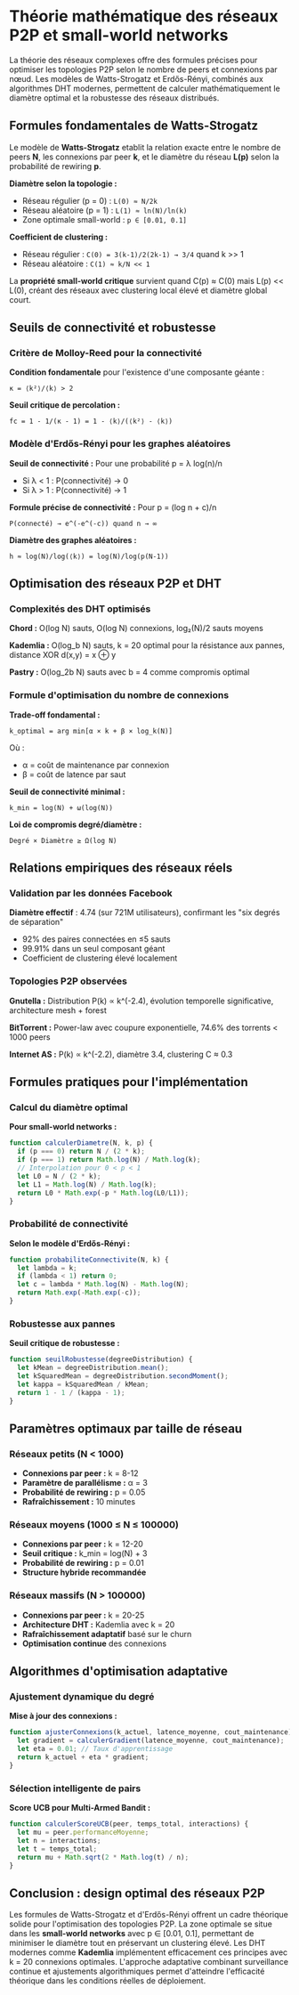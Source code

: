 # Théorie mathématique des réseaux P2P et small-world networks

La théorie des réseaux complexes offre des formules précises pour optimiser les topologies P2P selon le nombre de peers et connexions par nœud. Les modèles de Watts-Strogatz et Erdős-Rényi, combinés aux algorithmes DHT modernes, permettent de calculer mathématiquement le diamètre optimal et la robustesse des réseaux distribués.

## Formules fondamentales de Watts-Strogatz

Le modèle de **Watts-Strogatz** etablit la relation exacte entre le nombre de peers **N**, les connexions par peer **k**, et le diamètre du réseau **L(p)** selon la probabilité de rewiring **p**.

**Diamètre selon la topologie :**
- Réseau régulier (p = 0) : `L(0) ≈ N/2k`
- Réseau aléatoire (p = 1) : `L(1) ≈ ln(N)/ln(k)`
- Zone optimale small-world : `p ∈ [0.01, 0.1]`

**Coefficient de clustering :**
- Réseau régulier : `C(0) = 3(k-1)/2(2k-1) → 3/4` quand k >> 1
- Réseau aléatoire : `C(1) ≈ k/N << 1`

La **propriété small-world critique** survient quand C(p) ≈ C(0) mais L(p) << L(0), créant des réseaux avec clustering local élevé et diamètre global court.

## Seuils de connectivité et robustesse

### Critère de Molloy-Reed pour la connectivité

**Condition fondamentale** pour l'existence d'une composante géante :
```
κ = ⟨k²⟩/⟨k⟩ > 2
```

**Seuil critique de percolation :**
```
fc = 1 - 1/(κ - 1) = 1 - ⟨k⟩/(⟨k²⟩ - ⟨k⟩)
```

### Modèle d'Erdős-Rényi pour les graphes aléatoires

**Seuil de connectivité :** Pour une probabilité p = λ log(n)/n
- Si λ < 1 : P(connectivité) → 0
- Si λ > 1 : P(connectivité) → 1

**Formule précise de connectivité :** Pour p = (log n + c)/n
```
P(connecté) → e^(-e^(-c)) quand n → ∞
```

**Diamètre des graphes aléatoires :**
```
h ≈ log(N)/log(⟨k⟩) = log(N)/log(p(N-1))
```

## Optimisation des réseaux P2P et DHT

### Complexités des DHT optimisés

**Chord :** O(log N) sauts, O(log N) connexions, log₂(N)/2 sauts moyens

**Kademlia :** O(log_b N) sauts, k = 20 optimal pour la résistance aux pannes, distance XOR d(x,y) = x ⊕ y

**Pastry :** O(log_2b N) sauts avec b = 4 comme compromis optimal

### Formule d'optimisation du nombre de connexions

**Trade-off fondamental :**
```
k_optimal = arg min[α × k + β × log_k(N)]
```
Où :
- α = coût de maintenance par connexion
- β = coût de latence par saut

**Seuil de connectivité minimal :**
```
k_min = log(N) + ω(log(N))
```

**Loi de compromis degré/diamètre :**
```
Degré × Diamètre ≥ Ω(log N)
```

## Relations empiriques des réseaux réels

### Validation par les données Facebook

**Diamètre effectif** : 4.74 (sur 721M utilisateurs), confirmant les "six degrés de séparation"
- 92% des paires connectées en ≤5 sauts
- 99.91% dans un seul composant géant
- Coefficient de clustering élevé localement

### Topologies P2P observées

**Gnutella :** Distribution P(k) ∝ k^(-2.4), évolution temporelle significative, architecture mesh + forest

**BitTorrent :** Power-law avec coupure exponentielle, 74.6% des torrents < 1000 peers

**Internet AS :** P(k) ∝ k^(-2.2), diamètre 3.4, clustering C ≈ 0.3

## Formules pratiques pour l'implémentation

### Calcul du diamètre optimal

**Pour small-world networks :**
```javascript
function calculerDiametre(N, k, p) {
  if (p === 0) return N / (2 * k);
  if (p === 1) return Math.log(N) / Math.log(k);
  // Interpolation pour 0 < p < 1
  let L0 = N / (2 * k);
  let L1 = Math.log(N) / Math.log(k);
  return L0 * Math.exp(-p * Math.log(L0/L1));
}
```

### Probabilité de connectivité

**Selon le modèle d'Erdős-Rényi :**
```javascript
function probabiliteConnectivite(N, k) {
  let lambda = k;
  if (lambda < 1) return 0;
  let c = lambda * Math.log(N) - Math.log(N);
  return Math.exp(-Math.exp(-c));
}
```

### Robustesse aux pannes

**Seuil critique de robustesse :**
```javascript
function seuilRobustesse(degreeDistribution) {
  let kMean = degreeDistribution.mean();
  let kSquaredMean = degreeDistribution.secondMoment();
  let kappa = kSquaredMean / kMean;
  return 1 - 1 / (kappa - 1);
}
```

## Paramètres optimaux par taille de réseau

### Réseaux petits (N < 1000)
- **Connexions par peer :** k = 8-12
- **Paramètre de parallélisme :** α = 3
- **Probabilité de rewiring :** p = 0.05
- **Rafraîchissement :** 10 minutes

### Réseaux moyens (1000 ≤ N ≤ 100000)  
- **Connexions par peer :** k = 12-20
- **Seuil critique :** k_min = log(N) + 3
- **Probabilité de rewiring :** p = 0.01
- **Structure hybride recommandée**

### Réseaux massifs (N > 100000)
- **Connexions par peer :** k = 20-25  
- **Architecture DHT :** Kademlia avec k = 20
- **Rafraîchissement adaptatif** basé sur le churn
- **Optimisation continue** des connexions

## Algorithmes d'optimisation adaptative

### Ajustement dynamique du degré

**Mise à jour des connexions :**
```javascript
function ajusterConnexions(k_actuel, latence_moyenne, cout_maintenance) {
  let gradient = calculerGradient(latence_moyenne, cout_maintenance);
  let eta = 0.01; // Taux d'apprentissage
  return k_actuel + eta * gradient;
}
```

### Sélection intelligente de pairs

**Score UCB pour Multi-Armed Bandit :**
```javascript
function calculerScoreUCB(peer, temps_total, interactions) {
  let mu = peer.performanceMoyenne;
  let n = interactions;
  let t = temps_total;
  return mu + Math.sqrt(2 * Math.log(t) / n);
}
```

## Conclusion : design optimal des réseaux P2P

Les formules de Watts-Strogatz et d'Erdős-Rényi offrent un cadre théorique solide pour l'optimisation des topologies P2P. La zone optimale se situe dans les **small-world networks** avec p ∈ [0.01, 0.1], permettant de minimiser le diamètre tout en préservant un clustering élevé. Les DHT modernes comme **Kademlia** implémentent efficacement ces principes avec k = 20 connexions optimales. L'approche adaptative combinant surveillance continue et ajustements algorithmiques permet d'atteindre l'efficacité théorique dans les conditions réelles de déploiement.